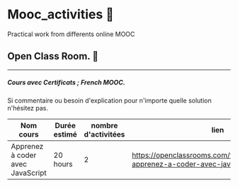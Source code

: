 # Mooc_activities :construction_worker:
Practical work from differents online MOOC 


## Open Class Room. :orange_book:
---------------
##### Cours avec Certificats ; _French MOOC_. 

Si commentaire ou besoin d'explication pour n'importe quelle solution n'hésitez pas.

Nom cours | Durée estimé | nombre d'activitées | lien 
--- |--- |--- |--- |
Apprenez à coder avec JavaScript | 20 hours | 2 | https://openclassrooms.com/fr/courses/2984401-apprenez-a-coder-avec-javascript
